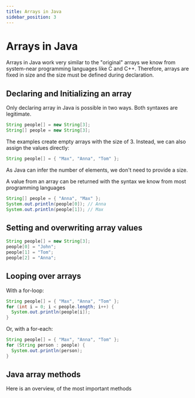 ```yaml
---
title: Arrays in Java
sidebar_position: 3
---
```


# Arrays in Java

Arrays in Java work very similar to the "original" arrays we know from system-near programming languages like C and C++.
Therefore, arrays are fixed in size and the size must be defined during declaration.

## Declaring and Initializing an array

Only declaring array in Java is possible in two ways. Both syntaxes are legitimate.

```java
String people[] = new String[3];
String[] people = new String[3];
```

The examples create empty arrays with the size of 3. Instead, we can also assign the values
directly:

```java
String people[] = { "Max", "Anna", "Tom" };
```

As Java can infer the number of elements, we don't need to provide a size.

A value from an array can be returned with the syntax we know from most programming languages

```java
String[] people = { "Anna", "Max" };
System.out.println(people[0]); // Anna
System.out.println(people[1]); // Max
```

## Setting and overwriting array values

```java
String people[] = new String[3];
people[0] = "John";
people[1] = "Tom";
people[2] = "Anna";
```

## Looping over arrays

With a for-loop:

```java
String people[] = { "Max", "Anna", "Tom" };
for (int i = 0; i < people.length; i++) {
  System.out.println(people[i]);
}
```

Or, with a for-each:

```java
String people[] = { "Max", "Anna", "Tom" };
for (String person : people) {
  System.out.println(person);
}
```

## Java array methods

Here is an overview, of the most important methods
